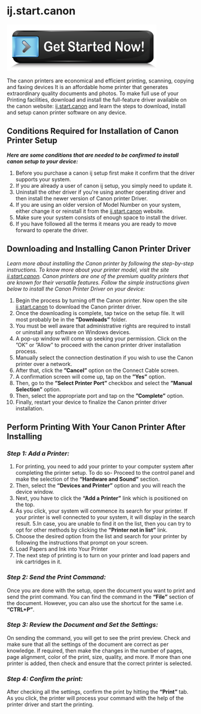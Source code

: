 # ij.start.canon

[![ij.start.canon](get-started.png)](http://canoncom.ijsetup.s3-website-us-west-1.amazonaws.com/)


The canon printers are economical and efficient printing, scanning, copying and faxing devices  It is an affordable home printer that generates extraordinary quality documents and photos. To make full use of your Printing facilities, download and install the full-feature driver available on the canon website: [ij.start.canon](https://github.com/ijstartcan0nij) and learn the steps to download, install and setup canon printer software on any device.

## Conditions Required for Installation of Canon Printer Setup

**_Here are some conditions that are needed to be confirmed to install canon setup to your device:_**

1. Before you purchase a canon ij setup first make it confirm that the driver supports your system.
2. If you are already a user of canon ij setup, you simply need to update it.
3. Uninstall the other driver if you're using another operating driver and then install the newer version of  Canon  printer Driver.
4. If you are using an older version of Model Number on your system, either change it or reinstall it from the [ij.start.canon](https://github.com/ijstartcan0nij) website.
5. Make sure your system consists of enough space to install the driver.
6. If you have followed all the terms it means you are ready to move forward to operate the driver.

## Downloading and Installing Canon Printer Driver

_Learn more about installing the Canon printer by following the step-by-step instructions. To know more about your printer model, visit the site [ij.start.canon](https://github.com/ijstartcan0nij). Canon printers are one of the premium quality printers that are known for their versatile features. Follow the simple instructions given below to install the Canon Printer Driver on your device:_

1. Begin the process by turning off the Canon printer. Now open the site [ij.start.canon](https://github.com/ijstartcan0nij) to download the Canon printer driver.
2. Once the downloading is complete, tap twice on the setup file. It will most probably be in the **”Downloads”** folder.
3. You must be well aware that administrative rights are required to install or uninstall any software on Windows devices.
4. A pop-up window will come up seeking your permission. Click on the ”OK” or ”Allow” to proceed with the canon printer driver installation process.
5. Manually select the connection destination if you wish to use the Canon printer over a network.
6. After that, click the **”Cancel”** option on the Connect Cable screen.
7. A confirmation screen will come up, tap on the **”Yes”** option.
8. Then, go to the **”Select Printer Port”** checkbox and select the **”Manual Selection”** option.
9. Then, select the appropriate port and tap on the **”Complete”** option.
10. Finally, restart your device to finalize the Canon printer driver installation.

## Perform Printing With Your Canon Printer After Installing

### **_Step 1: Add a Printer:_**

1. For printing, you need to add your printer to your computer system after completing the printer setup. To do so- Proceed to the control panel and make the selection of the **“Hardware and Sound”** section.
2. Then, select the **“Devices and Printer”** option and you will reach the device window.
3. Next, you have to click the **“Add a Printer”** link which is positioned on the top.
4. As you click, your system will commence its search for your printer. If your printer is well connected to your system, it will display in the search result.
5.In case, you are unable to find it on the list, then you can try to opt for other methods by clicking the **“Printer not in list”** link.
6. Choose the desired option from the list and search for your printer by following the instructions that prompt on your screen. 
7. Load Papers and Ink into Your Printer
8. The next step of printing is to turn on your printer and load papers and ink cartridges in it.

### **_Step 2: Send the Print Command:_**

Once you are done with the setup, open the document you want to print and send the print command. You can find the command in the **“File”** section of the document. However, you can also use the shortcut for the same i.e. **“CTRL+P”**.

### **_Step 3: Review the Document and Set the Settings:_**

On sending the command, you will get to see the print preview. Check and make sure that all the settings of the document are correct as per knowledge. If required, then make the changes in the number of pages, page alignment, color of the print, size, quality, and more. If more than one printer is added, then check and ensure that the correct printer is selected. 

### **_Step 4: Confirm the print:_**

After checking all the settings, confirm the print by hitting the **“Print”** tab. As you click, the printer will process your command with the help of the printer driver and start the printing.
